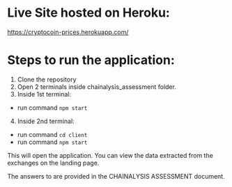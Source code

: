 # Live Site hosted on Heroku:
https://cryptocoin-prices.herokuapp.com/


# Steps to run the application:

1. Clone the repository
2. Open 2 terminals inside chainalysis_assessment folder.
3. Inside 1st terminal:
  * run command `npm start`
4. Inside 2nd terminal:
  * run command `cd client`
  * run command `npm start`

This will open the application. You can view the data extracted from the exchanges on the landing page.


The answers to are provided in the CHAINALYSIS ASSESSMENT document.
